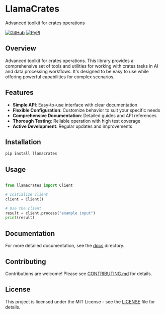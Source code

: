 # LlamaCrates

Advanced toolkit for crates operations

[![GitHub](https://img.shields.io/github/license/llamasearchai/llamacrates)](https://github.com/llamasearchai/llamacrates/blob/main/LICENSE)
[![PyPI](https://img.shields.io/pypi/v/llamacrates.svg)](https://pypi.org/project/llamacrates/)

## Overview


Advanced toolkit for crates operations. This library provides a comprehensive set of tools and utilities for
working with crates tasks in AI and data processing workflows.
It's designed to be easy to use while offering powerful capabilities for complex scenarios.


## Features


- **Simple API**: Easy-to-use interface with clear documentation
- **Flexible Configuration**: Customize behavior to suit your specific needs
- **Comprehensive Documentation**: Detailed guides and API references
- **Thorough Testing**: Reliable operation with high test coverage
- **Active Development**: Regular updates and improvements


## Installation

```bash
pip install llamacrates
```

## Usage

```python

from llamacrates import Client

# Initialize client
client = Client()

# Use the client
result = client.process("example input")
print(result)

```

## Documentation

For more detailed documentation, see the [docs](docs/) directory.

## Contributing

Contributions are welcome! Please see [CONTRIBUTING.md](CONTRIBUTING.md) for details.

## License

This project is licensed under the MIT License - see the [LICENSE](LICENSE) file for details.
